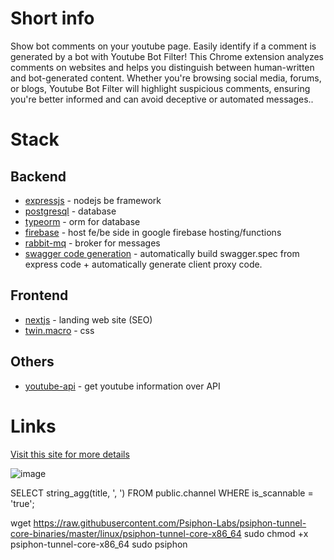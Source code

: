 # Short info

Show bot comments on your youtube page. Easily identify if a comment is generated by a bot with Youtube Bot Filter! This Chrome extension analyzes comments on websites and helps you distinguish between human-written and bot-generated content. Whether you're browsing social media, forums, or blogs, Youtube Bot Filter will highlight suspicious comments, ensuring you're better informed and can avoid deceptive or automated messages..

# Stack

## Backend

- [expressjs](https://expressjs.com/) - nodejs be framework
- [postgresql](https://www.postgresql.org/) - database
- [typeorm](https://typeorm.io/) - orm for database
- [firebase](https://firebase.google.com/docs/functions) - host fe/be side in google firebase hosting/functions
- [rabbit-mq](https://www.rabbitmq.com/) - broker for messages
- [swagger code generation](https://github.com/mgerasika/typescript-to-swagger) - automatically build swagger.spec from express code + automatically generate client proxy code.

## Frontend

- [nextjs](https://nextjs.org/) - landing web site (SEO)
- [twin.macro](https://github.com/ben-rogerson/twin.macro) - css

## Others
- [youtube-api](https://developers.google.com/youtube/v3) - get youtube information over API

# Links

[Visit this site for more details](https://bot-landing-6a052.web.app/)

![image](https://github.com/user-attachments/assets/d1304d52-c899-40e0-87e4-cd128a503f76)

SELECT string_agg(title, ', ')
FROM public.channel
WHERE is_scannable = 'true';

wget https://raw.githubusercontent.com/Psiphon-Labs/psiphon-tunnel-core-binaries/master/linux/psiphon-tunnel-core-x86_64
sudo chmod +x psiphon-tunnel-core-x86_64
sudo psiphon




